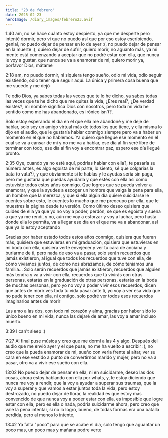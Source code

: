 ```yaml
---
title: "23 de febrero"
date: 2025-02-23
heroImage: /diary_images/febrero23.avif
---
```


1:40 am, no se hace cuánto estoy despierto, ya que me desperté pero intenté dormir, pero vi que no puedo así que por eso estoy escribiendo, genial, no puedo dejar de pensar en lo de ayer :(, no puedo dejar de pensar en la muerte :(, quiero dejar de sufrir, quiero morir, no aguanto más, ya mi mente está comenzando a aceptar que no podré estar con ella, que nunca le voy a gustar, que nunca se va a enamorar de mi, quiero morir ya, porfavor Dios, mátame

2:18 am, no puedo dormir, ni siquiera tengo sueño, odio mi vida, odio seguir existiendo, odio tener que seguir aquí. La única y primera cosa buena que me sucede y me dejó

Te odio Dios, ya sabes todas las veces que te lo he dicho, ya sabes todas las veces que te he dicho que me quites la vida, ¿Eres real?, ¿De verdad existes?, mi nombre significa Dios con nosotros, pero toda mi vida he sentido como me has abandonado, es irónico isn't?.

Solo estoy esperando el día en el que ella me abandoné y me deje de hablar, solo soy un amigo virtual más de todos los que tiene, y ella misma lo dijo en el audio, que le gustaría hablar conmigo siempre pero va a haber un momento en el que no hablemos. Ya quiero que llegue ese momento en el cual se va a cansar de mi y no me va a hablar, ese día al fin seré libre de terminar con todo, ese día al fin voy a encontrar paz, espero ese día llegué pronto.

2:35 Oye, cuando ya no esté aquí, podrías hablar con ella?, te pasaría su número antes, es algo egoísta de mi parte, lo siento, sé que colgarias la bata (o vata?), y que obviamente si le hablas y le ayudas sería sin paga, pero me gustaría que puedas ayudarla y que estés con ella así como estuviste todos estos años conmigo. Que logres que se pueda volver a enamorar, y que la ayudes a escoger un hombre que valga la pena para ella, un hombre que la merezca, y que si ella algún día quiere suicidarse le cuentes sobre esto, le cuentes lo mucho que me preocupo por ella, que le muestres la página desde tu versión. Como último deseo quisiera que cuides de ella ya que yo no voy a poder, perdón, se que es egoísta y suena a que ya me rendí, y no, aún me voy a esforzar y voy a luchar, pero hasta donde ella lo permita, va a llegar ese día en el que me va a abandonar, así que ya lo estoy aceptando

Gracias por haber estado todos estos años conmigo, quisiera que fueran más, quisiera que estuvieras en mi graduación, quisiera que estuvieras en mi boda con ella, quisiera verte envejecer y ver tu cara de anciana y burlarme de ti, pero nada de eso va a pasar, solo serán recuerdos que jamás existieron, al igual que todos los recuerdos que tuve con ella, de cómo vivíamos juntos, de cómo nos abrazamos, de cómo teniamos una familia... Solo serán recuerdos que jamás existieron, recuerdos que alguien más tendra y va a vivir con ella, recuerdos que tú vivirás con otras personas, estarás en la graduación de otras personas, estarás en la boda de muchas personas, pero yo no voy a poder vivir esos recuerdos, dicen que antes de morir ves toda tu vida pasar ante ti, yo voy a ver esa vida que no pude tener con ella, ni contigo, solo podré ver todos esos recuerdos imaginarios antes de morir

Las amo a las dos, con todo mi corazón y alma, gracias por haber sido lo único bueno en mi vida, nunca las dejaré de amar, las voy a amar incluso muerto.

3:39 I can't sleep :(

7:27 Al final puse música y creo que me dormí a las 4 y algo. Después del audio que me envió ayer y el que puse, no me ha vuelto a escribir :(, no creo que la pueda enamorar de mi, sueño con verla frente al altar, ver su cara en ese vestido a punto de convertirnos marido y mujer, pero no va a pasar, otro va a vivir ese sueño con ella.

13:02 No puedo dejar de pensar en ella, ni en suicidarme, deseo las dos cosas, ahora estoy hablando con ella por whats, y, le estoy diciendo que nunca me voy a rendir, que la voy a ayudar a superar sus traumas, que la voy a superar y que vamos a estar juntos toda la vida, pero estoy destrozado, no puedo dejar de llorar, la realidad es que estoy mas convencido de que nunca voy a poder estar con ella, es imposible que logre estar con ella, pero es ella o nada, podria suicidarme ahora, pero creo que vale la pena intentar, si no lo logro, bueno, de todas formas era una batalla perdida, pero al menos lo intente,

13:42 Ya falta "poco" para que se acabe el dia, solo tengo que aguantar un poco mas, un poco mas y mañana podre verte
